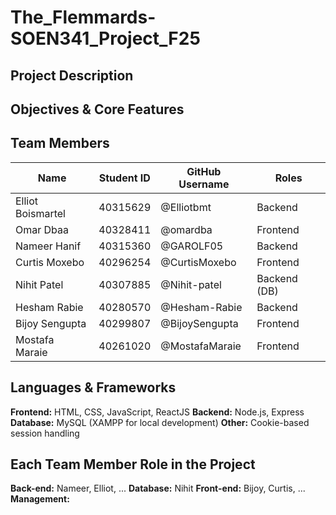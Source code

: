 # The_Flemmards-SOEN341_Project_F25

## Project Description

## Objectives & Core Features

## Team Members
| Name | Student ID | GitHub Username | Roles |
|------|------------|-----------------|-------------|
| Elliot Boismartel | 40315629 | @Elliotbmt | Backend |
| Omar Dbaa | 40328411 | @omardba | Frontend |
| Nameer Hanif | 40315360 | @GAROLF05 | Backend |
| Curtis Moxebo | 40296254 | @CurtisMoxebo | Frontend |
| Nihit Patel | 40307885 | @Nihit-patel | Backend (DB)|
| Hesham Rabie | 40280570 | @Hesham-Rabie | Backend |
| Bijoy Sengupta | 40299807 | @BijoySengupta | Frontend |
| Mostafa Maraie | 40261020 | @MostafaMaraie | Frontend |




## Languages & Frameworks
**Frontend:** HTML, CSS, JavaScript, ReactJS
**Backend:** Node.js, Express
**Database:** MySQL (XAMPP for local development)
**Other:** Cookie-based session handling

## Each Team Member Role in the Project
**Back-end:** Nameer, Elliot, ...
**Database:** Nihit
**Front-end:** Bijoy, Curtis, ...
**Management:**
